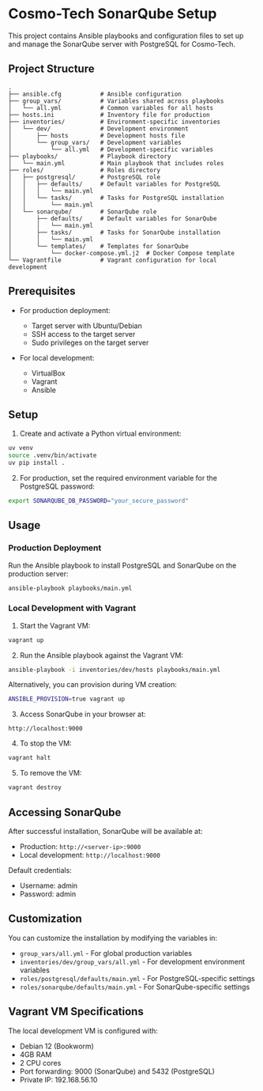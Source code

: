 # Cosmo-Tech SonarQube Setup

This project contains Ansible playbooks and configuration files to set up and manage the SonarQube server with PostgreSQL for Cosmo-Tech.

## Project Structure

```
.
├── ansible.cfg           # Ansible configuration
├── group_vars/           # Variables shared across playbooks
│   └── all.yml           # Common variables for all hosts
├── hosts.ini             # Inventory file for production
├── inventories/          # Environment-specific inventories
│   └── dev/              # Development environment
│       ├── hosts         # Development hosts file
│       └── group_vars/   # Development variables
│           └── all.yml   # Development-specific variables
├── playbooks/            # Playbook directory
│   └── main.yml          # Main playbook that includes roles
├── roles/                # Roles directory
│   ├── postgresql/       # PostgreSQL role
│   │   ├── defaults/     # Default variables for PostgreSQL
│   │   │   └── main.yml
│   │   └── tasks/        # Tasks for PostgreSQL installation
│   │       └── main.yml
│   └── sonarqube/        # SonarQube role
│       ├── defaults/     # Default variables for SonarQube
│       │   └── main.yml
│       ├── tasks/        # Tasks for SonarQube installation
│       │   └── main.yml
│       └── templates/    # Templates for SonarQube
│           └── docker-compose.yml.j2  # Docker Compose template
└── Vagrantfile           # Vagrant configuration for local development
```

## Prerequisites

- For production deployment:
  - Target server with Ubuntu/Debian
  - SSH access to the target server
  - Sudo privileges on the target server

- For local development:
  - VirtualBox
  - Vagrant
  - Ansible

## Setup

1. Create and activate a Python virtual environment:
```sh
uv venv
source .venv/bin/activate
uv pip install .
```

2. For production, set the required environment variable for the PostgreSQL password:
```sh
export SONARQUBE_DB_PASSWORD="your_secure_password"
```

## Usage

### Production Deployment

Run the Ansible playbook to install PostgreSQL and SonarQube on the production server:
```sh
ansible-playbook playbooks/main.yml
```

### Local Development with Vagrant

1. Start the Vagrant VM:
```sh
vagrant up
```

2. Run the Ansible playbook against the Vagrant VM:
```sh
ansible-playbook -i inventories/dev/hosts playbooks/main.yml
```

Alternatively, you can provision during VM creation:
```sh
ANSIBLE_PROVISION=true vagrant up
```

3. Access SonarQube in your browser at:
```
http://localhost:9000
```

4. To stop the VM:
```sh
vagrant halt
```

5. To remove the VM:
```sh
vagrant destroy
```

## Accessing SonarQube

After successful installation, SonarQube will be available at:
- Production: `http://<server-ip>:9000`
- Local development: `http://localhost:9000`

Default credentials:
- Username: admin
- Password: admin

## Customization

You can customize the installation by modifying the variables in:
- `group_vars/all.yml` - For global production variables
- `inventories/dev/group_vars/all.yml` - For development environment variables
- `roles/postgresql/defaults/main.yml` - For PostgreSQL-specific settings
- `roles/sonarqube/defaults/main.yml` - For SonarQube-specific settings

## Vagrant VM Specifications

The local development VM is configured with:
- Debian 12 (Bookworm)
- 4GB RAM
- 2 CPU cores
- Port forwarding: 9000 (SonarQube) and 5432 (PostgreSQL)
- Private IP: 192.168.56.10
